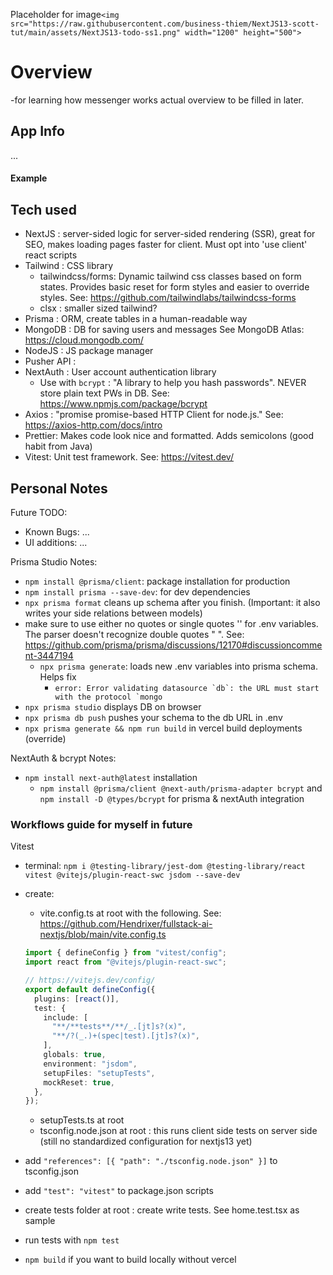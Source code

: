 Placeholder for image`<img src="https://raw.githubusercontent.com/business-thiem/NextJS13-scott-tut/main/assets/NextJS13-todo-ss1.png" width="1200" height="500">`

# Overview

-for learning how messenger works
actual overview to be filled in later.

## App Info

...

#### Example

## Tech used

- NextJS : server-sided logic for server-sided rendering (SSR), great for SEO, makes loading pages faster for client. Must opt into 'use client' react scripts
- Tailwind : CSS library
  - tailwindcss/forms: Dynamic tailwind css classes based on form states. Provides basic reset for form styles and easier to override styles. See: https://github.com/tailwindlabs/tailwindcss-forms
  - clsx : smaller sized tailwind?
- Prisma : ORM, create tables in a human-readable way
- MongoDB : DB for saving users and messages See MongoDB Atlas: https://cloud.mongodb.com/
- NodeJS : JS package manager
- Pusher API :
- NextAuth : User account authentication library
  - Use with `bcrypt` : "A library to help you hash passwords". NEVER store plain text PWs in DB. See: https://www.npmjs.com/package/bcrypt
- Axios : "promise promise-based HTTP Client for node.js." See: https://axios-http.com/docs/intro
- Prettier: Makes code look nice and formatted. Adds semicolons (good habit from Java)
- Vitest: Unit test framework. See: https://vitest.dev/

## Personal Notes

Future TODO:

- Known Bugs:
  ...
- UI additions:
  ...

Prisma Studio Notes:

- `npm install @prisma/client`: package installation for production
- `npm install prisma --save-dev`: for dev dependencies
- `npx prisma format` cleans up schema after you finish. (Important: it also writes your side relations between models)
- make sure to use either no quotes or single quotes '' for .env variables. The parser doesn't recognize double quotes " ". See: https://github.com/prisma/prisma/discussions/12170#discussioncomment-3447194
  - `npx prisma generate`: loads new .env variables into prisma schema. Helps fix
    - `` error: Error validating datasource `db`: the URL must start with the protocol `mongo ``
- `npx prisma studio` displays DB on browser
- `npx prisma db push` pushes your schema to the db URL in .env
- `npx prisma generate && npm run build` in vercel build deployments (override)

NextAuth & bcrypt Notes:

- `npm install next-auth@latest` installation
  - `npm install @prisma/client @next-auth/prisma-adapter bcrypt` and `npm install -D @types/bcrypt` for prisma & nextAuth integration

### Workflows guide for myself in future

Vitest

- terminal: `npm i @testing-library/jest-dom @testing-library/react vitest @vitejs/plugin-react-swc jsdom --save-dev`
- create:

  - vite.config.ts at root with the following. See: https://github.com/Hendrixer/fullstack-ai-nextjs/blob/main/vite.config.ts

  ```ts
  import { defineConfig } from "vitest/config";
  import react from "@vitejs/plugin-react-swc";

  // https://vitejs.dev/config/
  export default defineConfig({
    plugins: [react()],
    test: {
      include: [
        "**/**tests**/**/_.[jt]s?(x)",
        "**/?(_.)+(spec|test).[jt]s?(x)",
      ],
      globals: true,
      environment: "jsdom",
      setupFiles: "setupTests",
      mockReset: true,
    },
  });
  ```

  - setupTests.ts at root
  - tsconfig.node.json at root : this runs client side tests on server side (still no standardized configuration for nextjs13 yet)

- add `"references": [{ "path": "./tsconfig.node.json" }]` to tsconfig.json
- add `"test": "vitest"` to package.json scripts

- create tests folder at root : create write tests. See home.test.tsx as sample
- run tests with `npm test`
- `npm build` if you want to build locally without vercel
